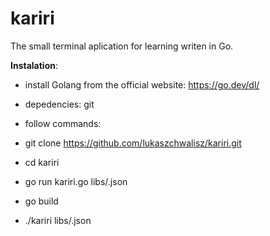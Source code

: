 # kariri
The small terminal aplication for learning writen in Go.

**Instalation**:

- install Golang from the official website: https://go.dev/dl/
- depedencies: git
- follow commands:



-  git clone https://github.com/lukaszchwalisz/kariri.git
-  cd kariri
-  go run kariri.go libs/<nameoflib>.json
-  go build
-  ./kariri  libs/<nameoflib>.json 

